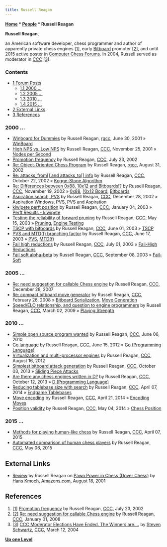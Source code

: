 ```yaml
---
title: Russell Reagan
---
```

**[Home](Home "Home") \* [People](People "People") \* Russell Reagan**


**Russell Reagan**,  

an American software developer, chess programmer and author of apparently private chess engines 
<a id="cite-note-1" href="#cite-ref-1">[1]</a>, 
early [Bitboard](Bitboards "Bitboards") promoter <a id="cite-note-2" href="#cite-ref-2">[2]</a>, 
and until 2015 active poster in [Computer Chess Forums](Computer_Chess_Forums "Computer Chess Forums"). In 2004, Russell served as moderator in [CCC](CCC "CCC") <a id="cite-note-3" href="#cite-ref-3">[3]</a>.



### Contents


* [1 Forum Posts](#forum-posts)
	+ [1.1 2000 ...](#2000-...)
	+ [1.2 2005 ...](#2005-...)
	+ [1.3 2010 ...](#2010-...)
	+ [1.4 2015 ...](#2015-...)
* [2 External Links](#external-links)
* [3 References](#references)






### 2000 ...


* [Winboard for Dummies](https://groups.google.com/d/msg/rec.games.chess.computer/r5-Kdb4p4bE/tKCt-SwZKlgJ) by Russell Reagan, [rgcc](Computer_Chess_Forums "Computer Chess Forums"), June 30, 2001 » [WinBoard](WinBoard "WinBoard")
* [High NPS vs. Low NPS](https://www.stmintz.com/ccc/index.php?id=198907) by Russell Reagan, [CCC](CCC "CCC"), November 25, 2001 » [Nodes per Second](Nodes_per_Second "Nodes per Second")
* [Promotion frequency](https://www.stmintz.com/ccc/index.php?id=242025) by Russell Reagan, [CCC](CCC "CCC"), July 23, 2002
* [Re: Object-Oriented Chess Program](https://groups.google.com/d/msg/rec.games.chess.computer/C8B8rM8DeYM/fQ_3AD6DcDYJ) by Russell Reagan, [rgcc](Computer_Chess_Forums "Computer Chess Forums"), August 31, 2002
* [Re: attacks\_from[] and attacks\_to[] info](https://www.stmintz.com/ccc/index.php?id=261036) by Russell Reagan, [CCC](CCC "CCC"), October 22, 2002 » [Kogge-Stone Algorithm](Kogge-Stone_Algorithm "Kogge-Stone Algorithm")
* [Re: Differences between 0x88, 10x12 and Bitboards!?](https://www.stmintz.com/ccc/index.php?id=266044) by Russell Reagan, [CCC](CCC "CCC"), November 19, 2002 » [0x88](0x88 "0x88"), [10x12 Board](10x12_Board "10x12 Board"), [Bitboards](Bitboards "Bitboards")
* [Aspiration search, PVS](https://www.stmintz.com/ccc/index.php?id=273558) by Russell Reagan, [CCC](CCC "CCC"), December 28, 2002 » [Aspiration Windows](Aspiration_Windows "Aspiration Windows"), [PVS](Principal_Variation_Search "Principal Variation Search"), [PVS and Aspiration](PVS_and_Aspiration "PVS and Aspiration")
* [kiwipete perft position](https://www.stmintz.com/ccc/index.php?id=274926) by Russell Reagan, [CCC](CCC "CCC"), January 04, 2003 » [Perft Results - kiwipete](Perft_Results#kiwipete "Perft Results")
* [Testing the reliability of forward pruning](https://www.stmintz.com/ccc/index.php?id=296689) by Russell Reagan, [CCC](CCC "CCC"), May 15, 2003 » [Pruning](Pruning "Pruning"), [Engine Testing](Engine_Testing "Engine Testing")
* [TSCP with bitboards](https://www.stmintz.com/ccc/index.php?id=298973) by Russell Reagan, [CCC](CCC "CCC"), June 01, 2003 » [TSCP](TSCP "TSCP")
* [PVS and MTD(f) branching factor](https://www.stmintz.com/ccc/index.php?id=301402) by Russell Reagan, [CCC](CCC "CCC"), June 17, 2003 » [PVS](Principal_Variation_Search "Principal Variation Search"), [MTD(f)](MTD(f) "MTD(f)")
* [Fail high reductions](https://www.stmintz.com/ccc/index.php?id=304136) by Russell Reagan, [CCC](CCC "CCC"), July 01, 2003 » [Fail-High Reductions](Fail-High_Reductions "Fail-High Reductions")
* [Fail soft alpha-beta](https://www.stmintz.com/ccc/index.php?id=314585) by Russell Reagan, [CCC](CCC "CCC"), September 08, 2003 » [Fail-Soft](Fail-Soft "Fail-Soft")


### 2005 ...


* [Re: need suggestion for callable Chess engine](http://www.talkchess.com/forum/viewtopic.php?t=18608&start=3) by Russell Reagan, [CCC](CCC "CCC"), December 28, 2007
* [Re: compact bitboard move generator](http://www.talkchess.com/forum3/viewtopic.php?f=7&t=19837&start=6) by Russell Reagan, [CCC](CCC "CCC"), February 26, 2008 » [Bitboard Serialization](Bitboard_Serialization "Bitboard Serialization"), [Move Generation](Move_Generation "Move Generation")
* [Speed/ELO relationship, and question to engine programmers](http://www.talkchess.com/forum/viewtopic.php?t=26817) by Russell Reagan, [CCC](CCC "CCC"), March 02, 2009 » [Playing Strength](Playing_Strength "Playing Strength")


### 2010 ...


* [Simple open source program wanted](http://www.talkchess.com/forum/viewtopic.php?t=34762) by Russell Reagan, [CCC](CCC "CCC"), June 06, 2010
* [Go language](http://www.talkchess.com/forum/viewtopic.php?t=44064) by Russell Reagan, [CCC](CCC "CCC"), June 15, 2012 » [Go (Programming Language)](Go_(Programming_Language) "Go (Programming Language)")
* [Virtualization and multi-processor engines](http://www.talkchess.com/forum/viewtopic.php?t=44813) by Russell Reagan, [CCC](CCC "CCC"), August 16, 2012
* [Simplest bitboard attack generation](http://www.talkchess.com/forum3/viewtopic.php?f=7&t=49562) by Russell Reagan, [CCC](CCC "CCC"), October 03, 2013 » [Sliding Piece Attacks](Sliding_Piece_Attacks "Sliding Piece Attacks")
* [Are there any chess engines written in D?](http://www.talkchess.com/forum3/viewtopic.php?f=7&t=49675) by Russell Reagan, [CCC](CCC "CCC"), October 12, 2013 » [D (Programming Language)](D_(Programming_Language) "D (Programming Language)")
* [Reducing tablebase size with search](http://www.talkchess.com/forum3/viewtopic.php?f=7&t=51883) by Russell Reagan, [CCC](CCC "CCC"), April 07, 2014 » [Endgame Tablebases](Endgame_Tablebases "Endgame Tablebases")
* [Move encoding](http://www.talkchess.com/forum3/viewtopic.php?f=7&t=52083) by Russell Reagan, [CCC](CCC "CCC"), April 21, 2014 » [Encoding Moves](Encoding_Moves "Encoding Moves")
* [Position validity](http://www.talkchess.com/forum3/viewtopic.php?f=7&t=52214) by Russell Reagan, [CCC](CCC "CCC"), May 04, 2014 » [Chess Position](Chess_Position "Chess Position")


### 2015 ...


* [Methods for playing human-like chess](http://www.talkchess.com/forum3/viewtopic.php?f=7&t=55934) by Russell Reagan, [CCC](CCC "CCC"), April 07, 2015
* [Automated comparison of human chess players](http://www.talkchess.com/forum3/viewtopic.php?f=7&t=56255) by Russell Reagan, [CCC](CCC "CCC"), May 06, 2015


## External Links


* [Review](https://www.amazon.com/review/R3Q8OCBBE3J98S) by Russell Reagan on [Pawn Power in Chess (Dover Chess)](https://store.doverpublications.com/0486264866.html) by [Hans Kmoch](Hans_Kmoch "Hans Kmoch"), [Amazons.com](https://en.wikipedia.org/wiki/Amazon.com), August 18, 2001


## References


1. <a id="cite-ref-1" href="#cite-note-1">[1]</a> [Promotion frequency](https://www.stmintz.com/ccc/index.php?id=242025) by Russell Reagan, [CCC](CCC "CCC"), July 23, 2002
2. <a id="cite-ref-2" href="#cite-note-2">[2]</a> [Re: need suggestion for callable Chess engine](http://www.talkchess.com/forum/viewtopic.php?t=18608&start=10) by Russell Reagan, [CCC](CCC "CCC"), January 01, 2008
3. <a id="cite-ref-3" href="#cite-note-3">[3]</a> [CCC Moderator Elections Have Ended. The Winners are....](https://www.stmintz.com/ccc/index.php?id=354167) by [Steven Schwartz](Steven_Schwartz "Steven Schwartz"), [CCC](CCC "CCC"), March 12, 2004

**[Up one Level](People "People")**







 
